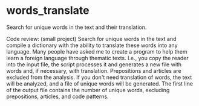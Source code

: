 # words_translate
Search for unique words in the text and their translation.

Code review: (small project) Search for unique words in the text and compile a dictionary with the ability to translate these words into any language.
Many people have asked me to create a program to help them learn a foreign language through thematic texts. I.e., you copy the reader into the input file, the script processes it and generates a new file with words and, if necessary, with translation. Prepositions and articles are excluded from the analysis.
If you don't need translation of words, the text will be analyzed, and a file of unique words will be generated. 
The first line of the output file contains the number of unique words, excluding prepositions, articles, and code patterns.



